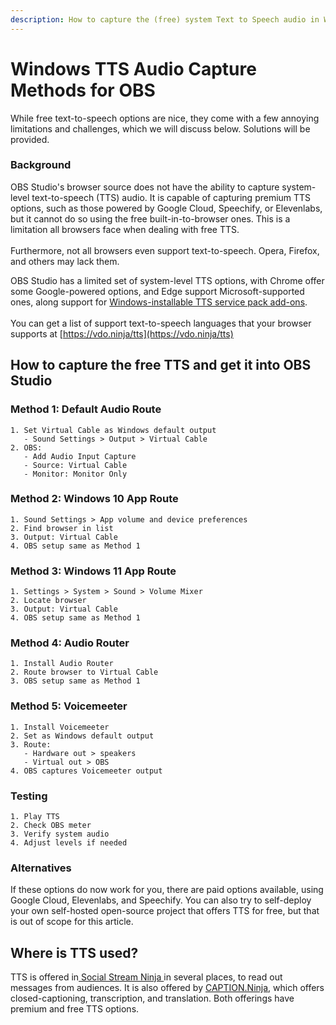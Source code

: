 ```yaml
---
description: How to capture the (free) system Text to Speech audio in Windows with OBS
---
```


# Windows TTS Audio Capture Methods for OBS

While free text-to-speech options are nice, they come with a few annoying limitations and challenges, which we will discuss below. Solutions will be provided.

### Background

OBS Studio's browser source does not have the ability to capture system-level text-to-speech (TTS) audio. It is capable of capturing premium TTS options, such as those powered by Google Cloud, Speechify, or Elevenlabs, but it cannot do so using the free built-in-to-browser ones.  This is a limitation all browsers face when dealing with free TTS.\
\
Furthermore, not all browsers even support text-to-speech. Opera, Firefox, and others may lack them.

OBS Studio has a limited set of system-level TTS options, with Chrome offer some Google-powered options, and Edge support Microsoft-supported ones, along support for [Windows-installable TTS service pack add-ons](https://www.microsoft.com/en-us/download/details.aspx?id=27224). \
\
You can get a list of support text-to-speech languages that your browser supports at [https://vdo.ninja/tts](https://vdo.ninja/tts)

## How to capture the free TTS and get it into OBS Studio

### Method 1: Default Audio Route

```
1. Set Virtual Cable as Windows default output
   - Sound Settings > Output > Virtual Cable
2. OBS:
   - Add Audio Input Capture
   - Source: Virtual Cable
   - Monitor: Monitor Only
```

### Method 2: Windows 10 App Route

```
1. Sound Settings > App volume and device preferences
2. Find browser in list
3. Output: Virtual Cable
4. OBS setup same as Method 1
```

### Method 3: Windows 11 App Route

```
1. Settings > System > Sound > Volume Mixer
2. Locate browser
3. Output: Virtual Cable
4. OBS setup same as Method 1
```

### Method 4: Audio Router

```
1. Install Audio Router
2. Route browser to Virtual Cable
3. OBS setup same as Method 1
```

### Method 5: Voicemeeter

```
1. Install Voicemeeter
2. Set as Windows default output
3. Route:
   - Hardware out > speakers
   - Virtual out > OBS
4. OBS captures Voicemeeter output
```

### Testing

```
1. Play TTS
2. Check OBS meter
3. Verify system audio
4. Adjust levels if needed
```

### Alternatives

If these options do now work for you, there are paid options available, using Google Cloud, Elevenlabs, and Speechify. You can also try to self-deploy your own self-hosted open-source project that offers TTS for free, but that is out of scope for this article.

## Where is TTS used?

TTS is offered in[ Social Stream Ninja ](../steves-helper-apps/social-stream-ninja/)in several places, to read out messages from audiences. It is also offered by [CAPTION.Ninja](../steves-helper-apps/caption.ninja.md), which offers closed-captioning, transcription, and translation. Both offerings have premium and free TTS options.
